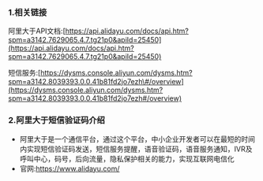 ### 1.相关链接

阿里大于API文档:[https://api.alidayu.com/docs/api.htm?spm=a3142.7629065.4.7.tg21p0&apiId=25450](https://api.alidayu.com/docs/api.htm?spm=a3142.7629065.4.7.tg21p0&apiId=25450)

短信服务:[https://dysms.console.aliyun.com/dysms.htm?spm=a3142.8039393.0.0.41b81fd2jo7ezh\#/overview](https://dysms.console.aliyun.com/dysms.htm?spm=a3142.8039393.0.0.41b81fd2jo7ezh#/overview)

### 2.阿里大于短信验证码介绍

* 阿里大于是一个通信平台，通过这个平台，中小企业开发者可以在最短的时间内实现短信验证码发送，短信服务提醒，语音验证码，语音服务通知，IVR及呼叫中心，码号，后向流量，隐私保护相关的能力，实现互联网电信化
* 官网:https://www.alidayu.com/





